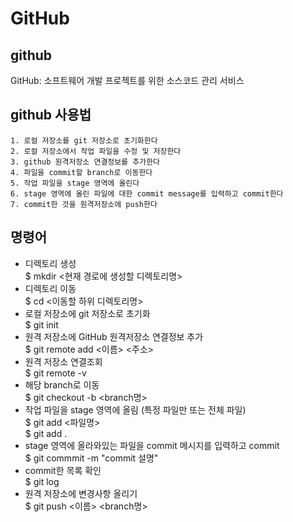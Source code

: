 # GitHub

## github
GitHub: 소프트웨어 개발 프로젝트를 위한 소스코드 관리 서비스

## github 사용법
    1. 로컬 저장소를 git 저장소로 초기화한다
	2. 로컬 저장소에서 작업 파일을 수정 및 저장한다
	3. github 원격저장소 연결정보를 추가한다
	4. 파일을 commit할 branch로 이동한다
	5. 작업 파일을 stage 영역에 올린다
	6. stage 영역에 올린 파일에 대한 commit message를 입력하고 commit한다
	7. commit한 것을 원격저장소에 push한다

## 명령어
 - 디렉토리 생성 <br/>
   $ mkdir <현재 경로에 생성할 디렉토리명>
 - 디렉토리 이동 <br/>
   $ cd <이동할 하위 디렉토리명>
 - 로컬 저장소에 git 저장소로 초기화 <br/>
   $ git init
 - 원격 저장소에 GitHub 원격저장소 연결정보 추가 <br/>
   $ git remote add <이름> <주소>
 - 원격 저장소 연결조회 <br/>
   $ git remote -v
 - 해당 branch로 이동 <br/>
   $ git checkout -b <branch명>
 - 작업 파일을 stage 영역에 올림 (특정 파일만 또는 전체 파일) <br/>
   $ git add <파일명>  <br/>
   $ git add .  
 - stage 영역에 올라와있는 파일을 commit 메시지를 입력하고 commit <br/>
   $ git commmit -m "commit 설명"
 - commit한 목록 확인 <br/>
   $ git log
 - 원격 저장소에 변경사항 올리기 <br/>
   $ git push <이름> <branch명>